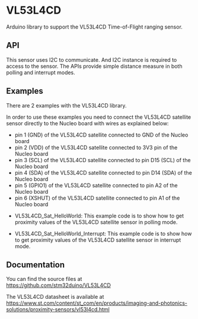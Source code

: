 # VL53L4CD
Arduino library to support the VL53L4CD Time-of-Flight ranging sensor.

## API

This sensor uses I2C to communicate. And I2C instance is required to access to the sensor.
The APIs provide simple distance measure in both polling and interrupt modes.

## Examples

There are 2 examples with the VL53L4CD library.

In order to use these examples you need to connect the VL53L4CD satellite sensor directly to the Nucleo board with wires as explained below:
- pin 1 (GND) of the VL53L4CD satellite connected to GND of the Nucleo board
- pin 2 (VDD) of the VL53L4CD satellite connected to 3V3 pin of the Nucleo board
- pin 3 (SCL) of the VL53L4CD satellite connected to pin D15 (SCL) of the Nucleo board
- pin 4 (SDA) of the VL53L4CD satellite connected to pin D14 (SDA) of the Nucleo board
- pin 5 (GPIO1) of the VL53L4CD satellite connected to pin A2 of the Nucleo board
- pin 6 (XSHUT) of the VL53L4CD satellite connected to pin A1 of the Nucleo board

* VL53L4CD_Sat_HelloWorld: This example code is to show how to get proximity
  values of the VL53L4CD satellite sensor in polling mode.

* VL53L4CD_Sat_HelloWorld_Interrupt: This example code is to show how to get proximity
  values of the VL53L4CD satellite sensor in interrupt mode.

## Documentation

You can find the source files at  
https://github.com/stm32duino/VL53L4CD

The VL53L4CD datasheet is available at  
https://www.st.com/content/st_com/en/products/imaging-and-photonics-solutions/proximity-sensors/vl53l4cd.html
